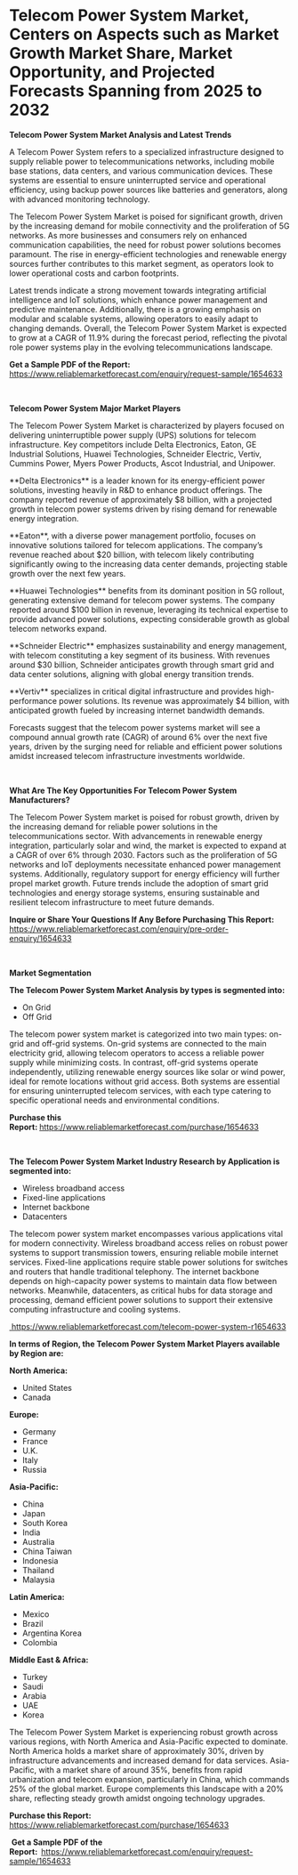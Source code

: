 <p><h1>Telecom Power System Market, Centers on Aspects such as Market Growth Market Share, Market Opportunity, and Projected Forecasts Spanning from 2025 to 2032</h1></p><p><strong>Telecom Power System Market Analysis and Latest Trends</strong></p>
<p><p>A Telecom Power System refers to a specialized infrastructure designed to supply reliable power to telecommunications networks, including mobile base stations, data centers, and various communication devices. These systems are essential to ensure uninterrupted service and operational efficiency, using backup power sources like batteries and generators, along with advanced monitoring technology. </p><p>The Telecom Power System Market is poised for significant growth, driven by the increasing demand for mobile connectivity and the proliferation of 5G networks. As more businesses and consumers rely on enhanced communication capabilities, the need for robust power solutions becomes paramount. The rise in energy-efficient technologies and renewable energy sources further contributes to this market segment, as operators look to lower operational costs and carbon footprints.</p><p>Latest trends indicate a strong movement towards integrating artificial intelligence and IoT solutions, which enhance power management and predictive maintenance. Additionally, there is a growing emphasis on modular and scalable systems, allowing operators to easily adapt to changing demands. Overall, the Telecom Power System Market is expected to grow at a CAGR of 11.9% during the forecast period, reflecting the pivotal role power systems play in the evolving telecommunications landscape.</p></p>
<p><strong>Get a Sample PDF of the Report:&nbsp;</strong> <a href="https://www.reliablemarketforecast.com/enquiry/request-sample/1654633?utm_campaign=1169&utm_medium=2&utm_source=Github&utm_content=ia&utm_term=16042025&utm_id=telecom-power-system">https://www.reliablemarketforecast.com/enquiry/request-sample/1654633</a></p>
<p>&nbsp;</p>
<p><strong>Telecom Power System Major Market Players</strong></p>
<p><p>The Telecom Power System Market is characterized by players focused on delivering uninterruptible power supply (UPS) solutions for telecom infrastructure. Key competitors include Delta Electronics, Eaton, GE Industrial Solutions, Huawei Technologies, Schneider Electric, Vertiv, Cummins Power, Myers Power Products, Ascot Industrial, and Unipower.</p><p>**Delta Electronics** is a leader known for its energy-efficient power solutions, investing heavily in R&D to enhance product offerings. The company reported revenue of approximately $8 billion, with a projected growth in telecom power systems driven by rising demand for renewable energy integration.</p><p>**Eaton**, with a diverse power management portfolio, focuses on innovative solutions tailored for telecom applications. The company’s revenue reached about $20 billion, with telecom likely contributing significantly owing to the increasing data center demands, projecting stable growth over the next few years.</p><p>**Huawei Technologies** benefits from its dominant position in 5G rollout, generating extensive demand for telecom power systems. The company reported around $100 billion in revenue, leveraging its technical expertise to provide advanced power solutions, expecting considerable growth as global telecom networks expand.</p><p>**Schneider Electric** emphasizes sustainability and energy management, with telecom constituting a key segment of its business. With revenues around $30 billion, Schneider anticipates growth through smart grid and data center solutions, aligning with global energy transition trends.</p><p>**Vertiv** specializes in critical digital infrastructure and provides high-performance power solutions. Its revenue was approximately $4 billion, with anticipated growth fueled by increasing internet bandwidth demands.</p><p>Forecasts suggest that the telecom power systems market will see a compound annual growth rate (CAGR) of around 6% over the next five years, driven by the surging need for reliable and efficient power solutions amidst increased telecom infrastructure investments worldwide.</p></p>
<p>&nbsp;</p>
<p><strong>What Are The Key Opportunities For Telecom Power System Manufacturers?</strong></p>
<p><p>The Telecom Power System market is poised for robust growth, driven by the increasing demand for reliable power solutions in the telecommunications sector. With advancements in renewable energy integration, particularly solar and wind, the market is expected to expand at a CAGR of over 6% through 2030. Factors such as the proliferation of 5G networks and IoT deployments necessitate enhanced power management systems. Additionally, regulatory support for energy efficiency will further propel market growth. Future trends include the adoption of smart grid technologies and energy storage systems, ensuring sustainable and resilient telecom infrastructure to meet future demands.</p></p>
<p><strong>Inquire or Share Your Questions If Any Before Purchasing This Report:</strong> <a href="https://www.reliablemarketforecast.com/enquiry/pre-order-enquiry/1654633?utm_campaign=1169&utm_medium=2&utm_source=Github&utm_content=ia&utm_term=16042025&utm_id=telecom-power-system">https://www.reliablemarketforecast.com/enquiry/pre-order-enquiry/1654633</a></p>
<p>&nbsp;</p>
<p><strong>Market Segmentation</strong></p>
<p><strong>The Telecom Power System Market Analysis by types is segmented into:</strong></p>
<p><ul><li>On Grid</li><li>Off Grid</li></ul></p>
<p><p>The telecom power system market is categorized into two main types: on-grid and off-grid systems. On-grid systems are connected to the main electricity grid, allowing telecom operators to access a reliable power supply while minimizing costs. In contrast, off-grid systems operate independently, utilizing renewable energy sources like solar or wind power, ideal for remote locations without grid access. Both systems are essential for ensuring uninterrupted telecom services, with each type catering to specific operational needs and environmental conditions.</p></p>
<p><strong>Purchase this Report:&nbsp;</strong><a href="https://www.reliablemarketforecast.com/purchase/1654633?utm_campaign=1169&utm_medium=2&utm_source=Github&utm_content=ia&utm_term=16042025&utm_id=telecom-power-system">https://www.reliablemarketforecast.com/purchase/1654633</a></p>
<p>&nbsp;</p>
<p><strong>The Telecom Power System Market Industry Research by Application is segmented into:</strong></p>
<p><ul><li>Wireless broadband access</li><li>Fixed-line applications</li><li>Internet backbone</li><li>Datacenters</li></ul></p>
<p><p>The telecom power system market encompasses various applications vital for modern connectivity. Wireless broadband access relies on robust power systems to support transmission towers, ensuring reliable mobile internet services. Fixed-line applications require stable power solutions for switches and routers that handle traditional telephony. The internet backbone depends on high-capacity power systems to maintain data flow between networks. Meanwhile, datacenters, as critical hubs for data storage and processing, demand efficient power solutions to support their extensive computing infrastructure and cooling systems.</p></p>
<p><a href="https://www.reliablemarketforecast.com/telecom-power-system-r1654633?utm_campaign=1169&utm_medium=2&utm_source=Github&utm_content=ia&utm_term=16042025&utm_id=telecom-power-system">&nbsp;https://www.reliablemarketforecast.com/telecom-power-system-r1654633</a></p>
<p><strong>In terms of Region, the Telecom Power System Market Players available by Region are:</strong></p>
<p>
    <p> <strong> North America: </strong>
        <ul>
            <li>United States</li>
            <li>Canada</li>
        </ul>
        </p> 
    <p> <strong> Europe: </strong>
        <ul>
            <li>Germany</li>
            <li>France</li>
            <li>U.K.</li>
            <li>Italy</li>
            <li>Russia</li>
        </ul>
        </p> 
    <p> <strong> Asia-Pacific: </strong>
        <ul>
            <li>China</li>
            <li>Japan</li>
            <li>South Korea</li>
            <li>India</li>
            <li>Australia</li>
            <li>China Taiwan</li>
            <li>Indonesia</li>
            <li>Thailand</li>
            <li>Malaysia</li>
        </ul>
        </p> 
    <p> <strong> Latin America: </strong>
        <ul>
            <li>Mexico</li>
            <li>Brazil</li>
            <li>Argentina Korea</li>
            <li>Colombia</li>
        </ul>
        </p> 
    <p> <strong> Middle East & Africa: </strong>
        <ul>
            <li>Turkey</li>
            <li>Saudi</li>
            <li>Arabia</li>
            <li>UAE</li>
            <li>Korea</li>
        </ul>
    </p>
    </p>
<p><p>The Telecom Power System Market is experiencing robust growth across various regions, with North America and Asia-Pacific expected to dominate. North America holds a market share of approximately 30%, driven by infrastructure advancements and increased demand for data services. Asia-Pacific, with a market share of around 35%, benefits from rapid urbanization and telecom expansion, particularly in China, which commands 25% of the global market. Europe complements this landscape with a 20% share, reflecting steady growth amidst ongoing technology upgrades.</p></p>
<p><strong>Purchase this Report: </strong><a href="https://www.reliablemarketforecast.com/purchase/1654633?utm_campaign=1169&utm_medium=2&utm_source=Github&utm_content=ia&utm_term=16042025&utm_id=telecom-power-system">https://www.reliablemarketforecast.com/purchase/1654633</a></p>
<p>&nbsp;<strong>Get a Sample PDF of the Report:&nbsp;&nbsp;</strong><a href="https://www.reliablemarketforecast.com/enquiry/request-sample/1654633?utm_campaign=1169&utm_medium=2&utm_source=Github&utm_content=ia&utm_term=16042025&utm_id=telecom-power-system">https://www.reliablemarketforecast.com/enquiry/request-sample/1654633</a></p>
<p><strong></strong></p>
<p><p></p><p></p><p></p></p>